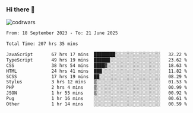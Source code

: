 ### Hi there 👋


![codrwars](https://www.codewars.com/users/rsschool_c9af20f58c35c696/badges/micro) 

<!--START_SECTION:waka-->

```txt
From: 18 September 2023 - To: 21 June 2025

Total Time: 207 hrs 35 mins

JavaScript       67 hrs 17 mins  ████████░░░░░░░░░░░░░░░░░   32.22 %
TypeScript       49 hrs 19 mins  ██████░░░░░░░░░░░░░░░░░░░   23.62 %
CSS              38 hrs 54 mins  ████▓░░░░░░░░░░░░░░░░░░░░   18.63 %
HTML             24 hrs 41 mins  ███░░░░░░░░░░░░░░░░░░░░░░   11.82 %
SCSS             17 hrs 19 mins  ██░░░░░░░░░░░░░░░░░░░░░░░   08.29 %
Stylus           3 hrs 12 mins   ▒░░░░░░░░░░░░░░░░░░░░░░░░   01.53 %
PHP              2 hrs 4 mins    ▒░░░░░░░░░░░░░░░░░░░░░░░░   00.99 %
JSON             1 hr 55 mins    ▒░░░░░░░░░░░░░░░░░░░░░░░░   00.92 %
Pug              1 hr 16 mins    ░░░░░░░░░░░░░░░░░░░░░░░░░   00.61 %
Other            1 hr 14 mins    ░░░░░░░░░░░░░░░░░░░░░░░░░   00.59 %
```

<!--END_SECTION:waka-->

